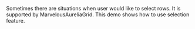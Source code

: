 Sometimes there are situations when user would like to select rows. It is supported by MarvelousAureliaGrid. This demo shows how to
use selection feature.